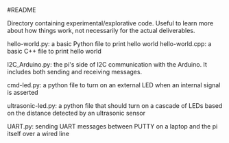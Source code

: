 #README

Directory containing experimental/explorative code. Useful to learn more about how things work, not necessarily for the actual deliverables.

hello-world.py: a basic Python file to print hello world
hello-world.cpp: a basic C++ file to print hello world

I2C_Arduino.py: the pi's side of I2C communication with the Arduino. It includes both sending and receiving messages.

cmd-led.py: a python file to turn on an external LED when an internal signal is asserted

ultrasonic-led.py: a python file that should turn on a cascade of LEDs based on the distance detected by an ultrasonic sensor

UART.py: sending UART messages between PUTTY on a laptop and the pi itself over a wired line

